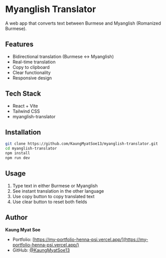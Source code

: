 # Myanglish Translator

A web app that converts text between Burmese and Myanglish (Romanized Burmese).

## Features

- Bidirectional translation (Burmese ↔ Myanglish)
- Real-time translation
- Copy to clipboard
- Clear functionality
- Responsive design

## Tech Stack

- React + Vite
- Tailwind CSS
- myanglish-translator

## Installation

```bash
git clone https://github.com/KaungMyatSoe13/myanglish-translator.git
cd myanglish-translator
npm install
npm run dev
```

## Usage

1. Type text in either Burmese or Myanglish
2. See instant translation in the other language
3. Use copy button to copy translated text
4. Use clear button to reset both fields

## Author

**Kaung Myat Soe**
- Portfolio: [https://my-portfolio-henna-psi.vercel.app/](https://my-portfolio-henna-psi.vercel.app/)
- GitHub: [@KaungMyatSoe13](https://github.com/KaungMyatSoe13)
